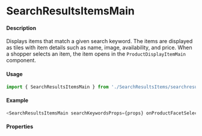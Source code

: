 # SearchResultsItemsMain

#### Description

Displays items that match a given search keyword. The items are displayed as tiles with item details such as name, image, availability, and price. When a shopper selects an item, the item opens in the `ProductDisplayItemMain` component.

#### Usage

```js
import { SearchResultsItemsMain } from './SearchResultsItems/searchresultsitems.main';
```

#### Example

```js
<SearchResultsItemsMain searchKeywordsProps={props} onProductFacetSelection={handleProductFacetSelection} productLinks={productLinks} />
```

#### Properties

<!-- PROPS -->
